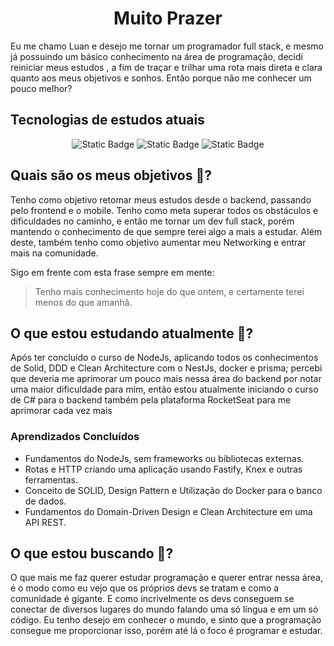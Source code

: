 <h1 align="center">Muito Prazer</h1>

Eu me chamo Luan e desejo me tornar um programador full stack, e mesmo já possuindo um básico conhecimento na área de programação, decidi reiniciar meus estudos , a fim de traçar e trilhar uma rota mais direta e clara quanto aos meus objetivos e sonhos. Então porque não me conhecer um pouco melhor?

## Tecnologias de estudos atuais

<div align="center">
  
  <!-- 
    ![Static Badge](https://img.shields.io/badge/ReactNative-blue?style=for-the-badge&logo=React&logoColor=white)
  -->
  ![Static Badge](https://img.shields.io/badge/NodeJs-green?style=for-the-badge&logo=Node.js&logoColor=white)
  ![Static Badge](https://img.shields.io/badge/NextJs-black?style=for-the-badge&logo=Next.js&logoColor=white) 
  ![Static Badge](https://img.shields.io/badge/c%23-blue.svg?style=for-the-badge&logo=csharp&logoColor=white)
  
</div>

## Quais são os meus objetivos 🔭?

Tenho como objetivo retomar meus estudos desde o backend, passando pelo frontend e o mobile. Tenho como meta superar todos os obstáculos e dificuldades no caminho, e então me tornar um dev full stack, porém mantendo o conhecimento de que sempre terei algo a mais a estudar. Além deste, também tenho como objetivo aumentar meu Networking e entrar mais na comunidade.

Sigo em frente com esta frase sempre em mente: 
> Tenho mais conhecimento hoje do que ontem, e certamente terei menos do que amanhã.

## O que estou estudando atualmente 🌱?

Após ter concluído o curso de NodeJs, aplicando todos os conhecimentos de Solid, DDD e Clean Architecture com o NestJs, docker e prisma; percebi que deveria me aprimorar um pouco mais nessa área do backend por notar uma maior dificuldade para mim, então estou atualmente iniciando o curso de C# para o backend também pela plataforma RocketSeat para me aprimorar cada vez mais

### Aprendizados Concluídos

- Fundamentos do NodeJs, sem frameworks ou bibliotecas externas.
- Rotas e HTTP criando uma aplicação usando Fastify, Knex e outras ferramentas.
- Conceito de SOLID, Design Pattern e Utilização do Docker para o banco de dados.
- Fundamentos do Domain-Driven Design e Clean Architecture em uma API REST.

## O que estou buscando 🤔?

O que mais me faz querer estudar programação e querer entrar nessa área, é o modo como eu vejo que os próprios devs se tratam e como a comunidade é gigante. E como incrivelmente os devs conseguem se conectar de diversos lugares do mundo falando uma só língua e em um só código. Eu tenho desejo em conhecer o mundo, e sinto que a programação consegue me proporcionar isso, porém até lá o foco é programar e estudar. 

<!--
**luanrf5g/luanrf5g** is a ✨ _special_ ✨ repository because its `README.md` (this file) appears on your GitHub profile.

Here are some ideas to get you started:


- 🔭 I’m currently working on ...
- 🌱 I’m currently learning ...
- 👯 I’m looking to collaborate on ...
- 🤔 I’m looking for help with ...
- 💬 Ask me about ...
- 📫 How to reach me: ...
- 😄 Pronouns: ...
- ⚡ Fun fact: ...
-->
